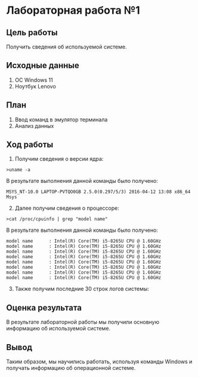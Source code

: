 # Лабораторная работа №1
## Цель работы
Получить сведения об используемой системе.
## Исходные данные
1. ОС Windows 11
2. Ноутбук Lenovo
## План
1. Ввод команд в эмулятор терминала
2. Анализ данных

## Ход работы
1. Получим сведения о версии ядра:

`>uname -a`

В результате выполнения данной команды было получено:

`MSYS_NT-10.0 LAPTOP-PVTQO0GB 2.5.0(0.297/5/3) 2016-04-12 13:08 x86_64 Msys`

2. Далее получим сведения о процессоре:

`>cat /proc/cpuinfo | grep "model name"`

В результате выполнения данной команды было получено:

```
model name      : Intel(R) Core(TM) i5-8265U CPU @ 1.60GHz
model name      : Intel(R) Core(TM) i5-8265U CPU @ 1.60GHz
model name      : Intel(R) Core(TM) i5-8265U CPU @ 1.60GHz
model name      : Intel(R) Core(TM) i5-8265U CPU @ 1.60GHz
model name      : Intel(R) Core(TM) i5-8265U CPU @ 1.60GHz
model name      : Intel(R) Core(TM) i5-8265U CPU @ 1.60GHz
model name      : Intel(R) Core(TM) i5-8265U CPU @ 1.60GHz
model name      : Intel(R) Core(TM) i5-8265U CPU @ 1.60GHz
```
3. Также получим последние 30 строк логов системы:



## Оценка результата
В результате лабораторной работы мы получили основную информацию об используемой системе.
## Вывод
Таким образом, мы научились работать, используя команды Windows и получать информацию об операционной системе.

